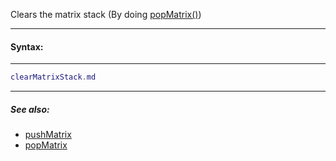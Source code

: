 Clears the matrix stack (By doing [popMatrix()](popMatrix.md))

---

#### Syntax:

---

```lua
clearMatrixStack.md
```

---

##### See also:

* [pushMatrix](pushMatrix.md)
* [popMatrix](popMatrix.md)